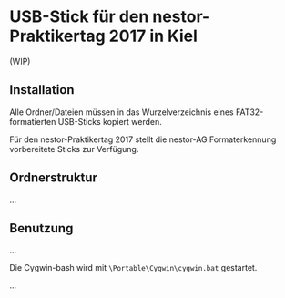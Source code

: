 USB-Stick für den nestor-Praktikertag 2017 in Kiel
==================================================

(WIP)

Installation 
------------

Alle Ordner/Dateien müssen in das Wurzelverzeichnis eines FAT32-formatierten USB-Sticks kopiert werden.

Für den nestor-Praktikertag 2017 stellt die nestor-AG Formaterkennung vorbereitete Sticks zur Verfügung.


Ordnerstruktur
--------------

...

Benutzung
---------

...

Die Cygwin-bash wird mit `\Portable\Cygwin\cygwin.bat` gestartet.

...
